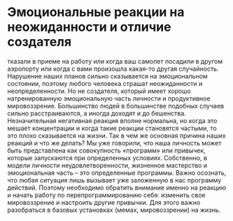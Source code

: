 # Эмоциональные реакции на неожиданности и отличие создателя

тказали в приеме на работу или когда ваш самолет посадили в другом аэропорту или когда с вами произошла какая-то другая случайность. Нарушение наших планов сильно сказывается на эмоциональном состоянии, поэтому любого человека страшат неожиданности и неопределенности. Но не создателя, который имеет хорошо натренированную эмоциональную часть личности и продуктивное мировоззрение. 
Большинство людей в большинстве подобных случаев сильно расстраиваются, а иногда доходят и до бешенства. Незначительная негативная реакция вполне нормальна, но когда это мешает концентрации и когда такие реакции становятся частыми, то это плохо сказывается на жизни.
Так в чем же основная причина наших реакций и что же делать?
Мы уже говорили, что наша личность может быть представлена как совокупность «программ» или привычек, которые запускаются при определенных условиях. Собственно, в модели личности неудовлетворенности, жизненное мастерство и эмоциональная часть – это определенные программы. 
Важно осознать, что любая ситуация лишь вызывает уже заложенную в нас программу действий. Поэтому необходимо обратить внимание именно на реакцию и начать работу по перепрограммированию себя: изменить свое мировоззрение и настроить другие привычки. Для этого важно разобраться в базовых установках (мемах, мировоззрении) на жизнь.
